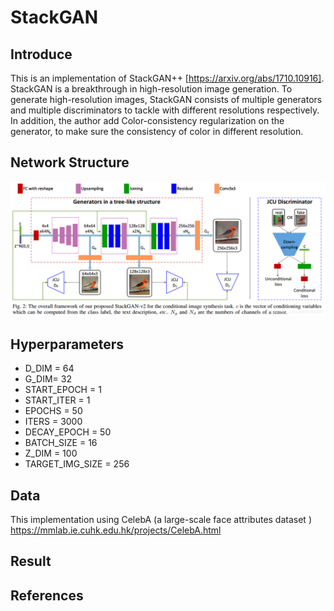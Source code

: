 # StackGAN

## Introduce
This is an implementation of StackGAN++ [https://arxiv.org/abs/1710.10916]. <br>
StackGAN is a breakthrough in high-resolution image generation. To generate high-resolution images, StackGAN consists of multiple generators
and multiple discriminators to tackle with different resolutions respectively. In addition, the author add Color-consistency regularization on the generator, to make sure the consistency of color in different resolution.

## Network Structure

![image](https://github.com/Yukino1010/StackGAN/blob/master/stack.png)


## Hyperparameters
- D_DIM = 64
- G_DIM= 32
- START_EPOCH = 1
- START_ITER = 1
- EPOCHS = 50
- ITERS = 3000
- DECAY_EPOCH = 50
- BATCH_SIZE = 16
- Z_DIM = 100
- TARGET_IMG_SIZE = 256

## Data
This implementation using CelebA (a large-scale face attributes dataset ) <br>
https://mmlab.ie.cuhk.edu.hk/projects/CelebA.html

## Result


## References
